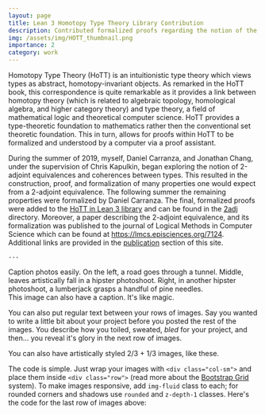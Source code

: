 ```yaml
---
layout: page
title: Lean 3 Homotopy Type Theory Library Contribution
description: Contributed formalized proofs regarding the notion of the 2-adjoint equivalence to the open source Homotopy Type Theory Library in Lean 3
img: /assets/img/HOTT_thumbnail.png
importance: 2
category: work
---
```


Homotopy Type Theory (HoTT) is an intuitionistic type theory which views types
as abstract, homotopy-invariant objects. As remarked in the HoTT book,
this correspondence is quite remarkable as it provides a link between
homotopy theory (which is related to algebraic topology, homological algebra, and higher category theory)
and type theory, a field of mathematical logic and theoretical computer science.
HoTT provides a type-theoretic foundation to
mathematics rather then the conventional set theoretic foundation.
This in turn, allows for proofs within HoTT to be formalized and
understood by a computer via a proof assistant.

During the summer of 2019, myself, Daniel Carranza, and Jonathan Chang, under the supervision of
Chris Kapulkin, began exploring the notion of 2-adjoint equivalences and coherences between types.
This resulted in the construction, proof, and formalization of many properties one would expect
from a 2-adjoint equivalence. The following summer the remaining properties were formalized by Daniel
Carranza. The final, formalized proofs were added to the
[HoTT in Lean 3 library](https://github.com/gebner/hott3) and can be found in
the [2adj](https://github.com/gebner/hott3/tree/master/src/hott/types/2_adj) directory.
Moreover, a paper describing the 2-adjoint equivalence, and its formalization was
published to the journal of Logical Methods in Computer Science which can be
found at https://lmcs.episciences.org/7124.
Additional links are provided in the [publication](https://ryansandford.github.io/publications/) section of this site.



    ---

<div class="row">
    <div class="col-sm mt-3 mt-md-0">
        <img class="img-fluid rounded z-depth-1" src="{{ '/assets/img/1.jpg' | relative_url }}" alt="" title="example image"/>
    </div>
    <div class="col-sm mt-3 mt-md-0">
        <img class="img-fluid rounded z-depth-1" src="{{ '/assets/img/3.jpg' | relative_url }}" alt="" title="example image"/>
    </div>
    <div class="col-sm mt-3 mt-md-0">
        <img class="img-fluid rounded z-depth-1" src="{{ '/assets/img/5.jpg' | relative_url }}" alt="" title="example image"/>
    </div>
</div>
<div class="caption">
    Caption photos easily. On the left, a road goes through a tunnel. Middle, leaves artistically fall in a hipster photoshoot. Right, in another hipster photoshoot, a lumberjack grasps a handful of pine needles.
</div>
<div class="row">
    <div class="col-sm mt-3 mt-md-0">
        <img class="img-fluid rounded z-depth-1" src="{{ '/assets/img/HoTT_table.png' | relative_url }}" alt="" title="example image"/>
    </div>
</div>
<div class="caption">
    This image can also have a caption. It's like magic.
</div>

You can also put regular text between your rows of images.
Say you wanted to write a little bit about your project before you posted the rest of the images.
You describe how you toiled, sweated, *bled* for your project, and then... you reveal it's glory in the next row of images.


<div class="row justify-content-sm-center">
    <div class="col-sm-8 mt-3 mt-md-0">
        <img class="img-fluid rounded z-depth-1" src="{{ '/assets/img/6.jpg' | relative_url }}" alt="" title="example image"/>
    </div>
    <div class="col-sm-4 mt-3 mt-md-0">
        <img class="img-fluid rounded z-depth-1" src="{{ '/assets/img/Hott_book_cover.png' | relative_url }}" alt="" title="example image"/>
    </div>
</div>
<div class="caption">
    You can also have artistically styled 2/3 + 1/3 images, like these.
</div>


The code is simple.
Just wrap your images with `<div class="col-sm">` and place them inside `<div class="row">` (read more about the <a href="https://getbootstrap.com/docs/4.4/layout/grid/">Bootstrap Grid</a> system).
To make images responsive, add `img-fluid` class to each; for rounded corners and shadows use `rounded` and `z-depth-1` classes.
Here's the code for the last row of images above:
